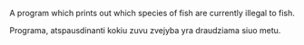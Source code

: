 A program which prints out which species of fish are currently illegal to fish.

Programa, atspausdinanti kokiu zuvu zvejyba yra draudziama siuo metu.

